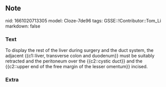 ## Note
nid: 1661020713305
model: Cloze-7de96
tags: GSSE::!Contributor::Tom_Li
markdown: false

### Text
<div>
  To display the rest of the liver during surgery and the duct
  system, the adjacent {{c1::liver, transverse colon and duodenum}}
  must be suitably retracted and the peritoneum over the
  {{c2::cystic duct}} and the {{c2::upper end of the free margin of
  the lesser omentum}} incised.
</div>

### Extra


